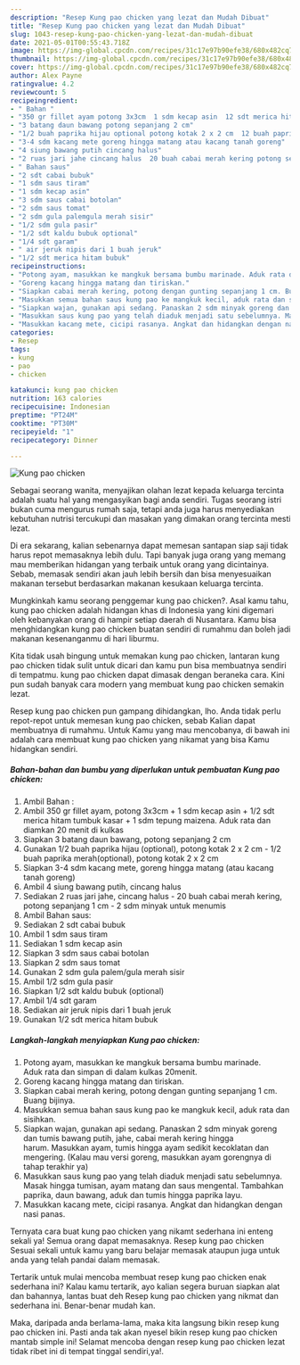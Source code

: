 ```yaml
---
description: "Resep Kung pao chicken yang lezat dan Mudah Dibuat"
title: "Resep Kung pao chicken yang lezat dan Mudah Dibuat"
slug: 1043-resep-kung-pao-chicken-yang-lezat-dan-mudah-dibuat
date: 2021-05-01T00:55:43.718Z
image: https://img-global.cpcdn.com/recipes/31c17e97b90efe38/680x482cq70/kung-pao-chicken-foto-resep-utama.jpg
thumbnail: https://img-global.cpcdn.com/recipes/31c17e97b90efe38/680x482cq70/kung-pao-chicken-foto-resep-utama.jpg
cover: https://img-global.cpcdn.com/recipes/31c17e97b90efe38/680x482cq70/kung-pao-chicken-foto-resep-utama.jpg
author: Alex Payne
ratingvalue: 4.2
reviewcount: 5
recipeingredient:
- " Bahan "
- "350 gr fillet ayam potong 3x3cm  1 sdm kecap asin  12 sdt merica hitam tumbuk kasar  1 sdm tepung maizena Aduk rata dan diamkan 20 menit di kulkas"
- "3 batang daun bawang potong sepanjang 2 cm"
- "1/2 buah paprika hijau optional potong kotak 2 x 2 cm  12 buah paprika merahoptional potong kotak 2 x 2 cm"
- "3-4 sdm kacang mete goreng hingga matang atau kacang tanah goreng"
- "4 siung bawang putih cincang halus"
- "2 ruas jari jahe cincang halus  20 buah cabai merah kering potong sepanjang 1 cm  2 sdm minyak untuk menumis"
- " Bahan saus"
- "2 sdt cabai bubuk"
- "1 sdm saus tiram"
- "1 sdm kecap asin"
- "3 sdm saus cabai botolan"
- "2 sdm saus tomat"
- "2 sdm gula palemgula merah sisir"
- "1/2 sdm gula pasir"
- "1/2 sdt kaldu bubuk optional"
- "1/4 sdt garam"
- " air jeruk nipis dari 1 buah jeruk"
- "1/2 sdt merica hitam bubuk"
recipeinstructions:
- "Potong ayam, masukkan ke mangkuk bersama bumbu marinade. Aduk rata dan simpan di dalam kulkas 20menit."
- "Goreng kacang hingga matang dan tiriskan."
- "Siapkan cabai merah kering, potong dengan gunting sepanjang 1 cm. Buang bijinya."
- "Masukkan semua bahan saus kung pao ke mangkuk kecil, aduk rata dan sisihkan."
- "Siapkan wajan, gunakan api sedang. Panaskan 2 sdm minyak goreng dan tumis bawang putih, jahe, cabai merah kering hingga harum. Masukkan ayam, tumis hingga ayam sedikit kecoklatan dan mengering. (Kalau mau versi goreng, masukkan ayam gorengnya di tahap terakhir ya)"
- "Masukkan saus kung pao yang telah diaduk menjadi satu sebelumnya. Masak hingga tumisan, ayam matang dan saus mengental. Tambahkan paprika, daun bawang, aduk dan tumis hingga paprika layu."
- "Masukkan kacang mete, cicipi rasanya. Angkat dan hidangkan dengan nasi panas."
categories:
- Resep
tags:
- kung
- pao
- chicken

katakunci: kung pao chicken 
nutrition: 163 calories
recipecuisine: Indonesian
preptime: "PT24M"
cooktime: "PT30M"
recipeyield: "1"
recipecategory: Dinner

---
```



![Kung pao chicken](https://img-global.cpcdn.com/recipes/31c17e97b90efe38/680x482cq70/kung-pao-chicken-foto-resep-utama.jpg)

Sebagai seorang wanita, menyajikan olahan lezat kepada keluarga tercinta adalah suatu hal yang mengasyikan bagi anda sendiri. Tugas seorang istri bukan cuma mengurus rumah saja, tetapi anda juga harus menyediakan kebutuhan nutrisi tercukupi dan masakan yang dimakan orang tercinta mesti lezat.

Di era  sekarang, kalian sebenarnya dapat memesan santapan siap saji tidak harus repot memasaknya lebih dulu. Tapi banyak juga orang yang memang mau memberikan hidangan yang terbaik untuk orang yang dicintainya. Sebab, memasak sendiri akan jauh lebih bersih dan bisa menyesuaikan makanan tersebut berdasarkan makanan kesukaan keluarga tercinta. 



Mungkinkah kamu seorang penggemar kung pao chicken?. Asal kamu tahu, kung pao chicken adalah hidangan khas di Indonesia yang kini digemari oleh kebanyakan orang di hampir setiap daerah di Nusantara. Kamu bisa menghidangkan kung pao chicken buatan sendiri di rumahmu dan boleh jadi makanan kesenanganmu di hari liburmu.

Kita tidak usah bingung untuk memakan kung pao chicken, lantaran kung pao chicken tidak sulit untuk dicari dan kamu pun bisa membuatnya sendiri di tempatmu. kung pao chicken dapat dimasak dengan beraneka cara. Kini pun sudah banyak cara modern yang membuat kung pao chicken semakin lezat.

Resep kung pao chicken pun gampang dihidangkan, lho. Anda tidak perlu repot-repot untuk memesan kung pao chicken, sebab Kalian dapat membuatnya di rumahmu. Untuk Kamu yang mau mencobanya, di bawah ini adalah cara membuat kung pao chicken yang nikamat yang bisa Kamu hidangkan sendiri.

<!--inarticleads1-->

##### Bahan-bahan dan bumbu yang diperlukan untuk pembuatan Kung pao chicken:

1. Ambil  Bahan :
1. Ambil 350 gr fillet ayam, potong 3x3cm + 1 sdm kecap asin + 1/2 sdt merica hitam tumbuk kasar + 1 sdm tepung maizena. Aduk rata dan diamkan 20 menit di kulkas
1. Siapkan 3 batang daun bawang, potong sepanjang 2 cm
1. Gunakan 1/2 buah paprika hijau (optional), potong kotak 2 x 2 cm - 1/2 buah paprika merah(optional), potong kotak 2 x 2 cm
1. Siapkan 3-4 sdm kacang mete, goreng hingga matang (atau kacang tanah goreng)
1. Ambil 4 siung bawang putih, cincang halus
1. Sediakan 2 ruas jari jahe, cincang halus - 20 buah cabai merah kering, potong sepanjang 1 cm - 2 sdm minyak untuk menumis
1. Ambil  Bahan saus:
1. Sediakan 2 sdt cabai bubuk
1. Ambil 1 sdm saus tiram
1. Sediakan 1 sdm kecap asin
1. Siapkan 3 sdm saus cabai botolan
1. Siapkan 2 sdm saus tomat
1. Gunakan 2 sdm gula palem/gula merah sisir
1. Ambil 1/2 sdm gula pasir
1. Siapkan 1/2 sdt kaldu bubuk (optional)
1. Ambil 1/4 sdt garam
1. Sediakan  air jeruk nipis dari 1 buah jeruk
1. Gunakan 1/2 sdt merica hitam bubuk




<!--inarticleads2-->

##### Langkah-langkah menyiapkan Kung pao chicken:

1. Potong ayam, masukkan ke mangkuk bersama bumbu marinade. Aduk rata dan simpan di dalam kulkas 20menit.
1. Goreng kacang hingga matang dan tiriskan.
1. Siapkan cabai merah kering, potong dengan gunting sepanjang 1 cm. Buang bijinya.
1. Masukkan semua bahan saus kung pao ke mangkuk kecil, aduk rata dan sisihkan.
1. Siapkan wajan, gunakan api sedang. Panaskan 2 sdm minyak goreng dan tumis bawang putih, jahe, cabai merah kering hingga harum. Masukkan ayam, tumis hingga ayam sedikit kecoklatan dan mengering. (Kalau mau versi goreng, masukkan ayam gorengnya di tahap terakhir ya)
1. Masukkan saus kung pao yang telah diaduk menjadi satu sebelumnya. Masak hingga tumisan, ayam matang dan saus mengental. Tambahkan paprika, daun bawang, aduk dan tumis hingga paprika layu.
1. Masukkan kacang mete, cicipi rasanya. Angkat dan hidangkan dengan nasi panas.




Ternyata cara buat kung pao chicken yang nikamt sederhana ini enteng sekali ya! Semua orang dapat memasaknya. Resep kung pao chicken Sesuai sekali untuk kamu yang baru belajar memasak ataupun juga untuk anda yang telah pandai dalam memasak.

Tertarik untuk mulai mencoba membuat resep kung pao chicken enak sederhana ini? Kalau kamu tertarik, ayo kalian segera buruan siapkan alat dan bahannya, lantas buat deh Resep kung pao chicken yang nikmat dan sederhana ini. Benar-benar mudah kan. 

Maka, daripada anda berlama-lama, maka kita langsung bikin resep kung pao chicken ini. Pasti anda tak akan nyesel bikin resep kung pao chicken mantab simple ini! Selamat mencoba dengan resep kung pao chicken lezat tidak ribet ini di tempat tinggal sendiri,ya!.


